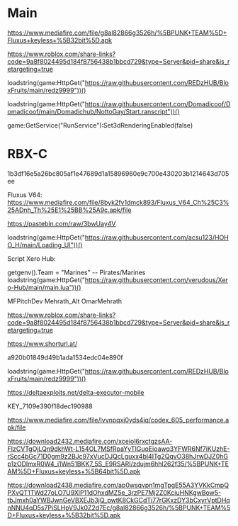 # Main

https://www.mediafire.com/file/g8al82866g3526h/%5BPUNK+TEAM%5D+Fluxus+keyless+%5B32bit%5D.apk

https://www.roblox.com/share-links?code=9a8f8024495d184f8756438b1bbcd729&type=Server&pid=share&is_retargeting=true

loadstring(game:HttpGet("https://raw.githubusercontent.com/REDzHUB/BloxFruits/main/redz9999"))()

loadstring(game:HttpGet("https://raw.githubusercontent.com/Domadicoof/Domadicoof/main/Domadichub/NottoGay/Start.ranscript"))()

game:GetService("RunService"):Set3dRenderingEnabled(false)


# RBX-C
1b3df16e5a26bc805af1e47689d1a15896960e9c700e430203b1214643d705ee

Fluxus  V64: https://www.mediafire.com/file/8byk2fv1dmck893/Fluxus_V64_Ch%25C3%25ADnh_Th%25E1%25BB%25A9c.apk/file

https://pastebin.com/raw/3bwUay4V
 
loadstring(game:HttpGet("https://raw.githubusercontent.com/acsu123/HOHO_H/main/Loading_UI"))()

Script Xero Hub:


getgenv().Team = "Marines" -- Pirates/Marines
loadstring(game:HttpGet("https://raw.githubusercontent.com/verudous/Xero-Hub/main/main.lua"))()

MFPitchDev
Mehrath_Alt
OmarMehrath

https://www.roblox.com/share-links?code=9a8f8024495d184f8756438b1bbcd729&type=Server&pid=share&is_retargeting=true

https://www.shorturl.at/

a920b01849d49b1ada1534edc04e890f

loadstring(game:HttpGet("https://raw.githubusercontent.com/REDzHUB/BloxFruits/main/redz9999"))()

https://deltaexploits.net/delta-executor-mobile

KEY_7109e390f18dec190988

https://www.mediafire.com/file/lvvnpqxi0yds4iq/codex_605_performance.apk/file

https://download2432.mediafire.com/xceiol6rxctgzsAA-FIzCVTgOjLQn9dkhWt-L154OL7MSfRpaYyTIGuoEioawq3YFWR6Nf7iKUzhE-rScc4bGc71D0gm9z2BJc97xVucDJQcLguxx4bl4ITg2QqvO38hJrwDJZ0hGp1zODlmxR0W4_i1Wn51BKK7_5S_E9RSARI/zdujm6hhl262f35/%5BPUNK+TEAM%5D+Fluxus+keyless+%5B64bit%5D.apk

https://download2438.mediafire.com/ap0wsqvpn1mgTpgE55A3YVKkCmpQPXvQT1TWd27oLO7U9XlP11dOhxdMZ5e_3rzPE7Mj2Z0KciuHNKgwBow5-tbJmxh0aYWBJwnGeVBXEJb3jQ_pwtK8CkGCdTi77rGKxzDY3bCxyrVptDHqnNNU4qD5s7PiSLHpV9Jk0Z2d7Ec/g8al82866g3526h/%5BPUNK+TEAM%5D+Fluxus+keyless+%5B32bit%5D.apk
